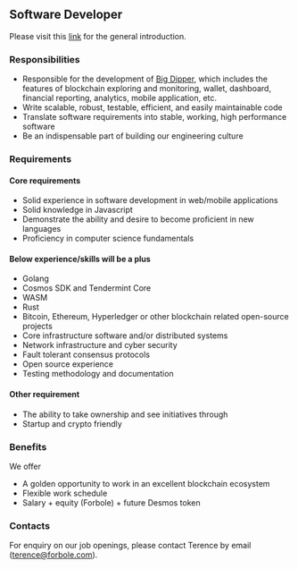 ## Software Developer

Please visit this [link](../master/README.md) for the general introduction.

### Responsibilities

- Responsible for the development of [Big Dipper](http://cosmos.bigdipper.live), which includes the features of blockchain exploring and monitoring, wallet, dashboard, financial reporting, analytics, mobile application, etc.
- Write scalable, robust, testable, efficient, and easily maintainable code
- Translate software requirements into stable, working, high performance software
- Be an indispensable part of building our engineering culture

### Requirements

#### Core requirements
- Solid experience in software development in web/mobile applications
- Solid knowledge in Javascript
- Demonstrate the ability and desire to become proficient in new languages
- Proficiency in computer science fundamentals

#### Below experience/skills will be a plus
- Golang
- Cosmos SDK and Tendermint Core
- WASM
- Rust
- Bitcoin, Ethereum, Hyperledger or other blockchain related open-source projects
- Core infrastructure software and/or distributed systems
- Network infrastructure and cyber security
- Fault tolerant consensus protocols
- Open source experience
- Testing methodology and documentation

#### Other requirement
- The ability to take ownership and see initiatives through
- Startup and crypto friendly

### Benefits

We offer
- A golden opportunity to work in an excellent blockchain ecosystem
- Flexible work schedule
- Salary + equity (Forbole) + future Desmos token

### Contacts
For enquiry on our job openings, please contact Terence by email (terence@forbole.com).
